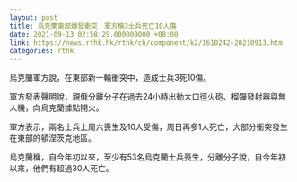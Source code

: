 ```yaml
---
layout: post
title: 烏克蘭東部爆發衝突　軍方稱3士兵死亡10人傷
date: 2021-09-13 02:58:29.000000000 +08:00
link: https://news.rthk.hk/rthk/ch/component/k2/1610242-20210913.htm
categories: rthk
---
```


烏克蘭軍方說，在東部新一輪衝突中，造成士兵3死10傷。

軍方發表聲明說，親俄分離分子在過去24小時出動大口徑火砲、榴彈發射器與無人機，向烏克蘭據點開火。

軍方表示，兩名士兵上周六喪生及10人受傷，周日再多1人死亡，大部分衝突發生在東部的頓涅茨克地區。

烏克蘭稱，自今年初以來，至少有53名烏克蘭士兵喪生，分離分子說，自今年初以來，他們有超過30人死亡。
